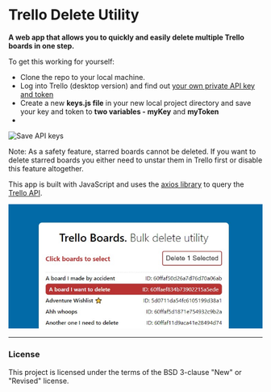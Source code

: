 # Trello Delete Utility

**A web app that allows you to quickly and easily delete multiple Trello boards in one step.**<br>

To get this working for yourself:

-  Clone the repo to your local machine.
-  Log into Trello (desktop version) and find out [your own private API key and token](https://trello.com/app-key)
-  Create a new **keys.js file** in your new local project directory and save your key and token to **two variables - myKey** and **myToken**
-  

![Save API keys](#)

Note: As a safety feature, starred boards cannot be deleted. If you want to delete starred boards you either need to unstar them in Trello first or disable this feature altogether.

This app is built with JavaScript and uses the [axios library](https://github.com/axios/axios) to query the [Trello API](https://developer.atlassian.com/cloud/trello/guides/rest-api/api-introduction/).

![App screenshot](https://github.com/MakeItBack/Trello-Delete-App/blob/main/app_screenshot.jpg)

---

### License

This project is licensed under the terms of the BSD 3-clause "New" or "Revised" license.<br>

